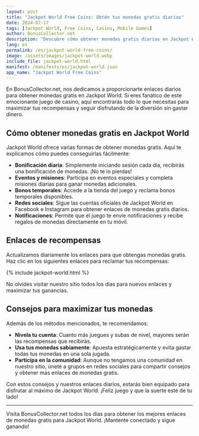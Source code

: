 ```yaml
---
layout: post
title: "Jackpot World Free Coins: Obtén tus monedas gratis diarias"
date: 2024-07-17
tags: [Jackpot World, Free Coins, Casino, Mobile Games]
author: BonusCollector.net
description: "Descubre cómo obtener monedas gratis diarias en Jackpot World y disfruta de tus juegos de casino favoritos sin costo alguno."
lang: es
permalink: /es/jackpot-world-free-coins/
image: /assets/images/jackpot-world.webp
include_file: jackpot-world.html
manifest: /manifests/es/jackpot-world.json
app_name: "Jackpot World Free Coins"
---
```


En BonusCollector.net, nos dedicamos a proporcionarte enlaces diarios para obtener monedas gratis en Jackpot World. Si eres fanático de este emocionante juego de casino, aquí encontrarás todo lo que necesitas para maximizar tus recompensas y seguir disfrutando de la diversión sin gastar dinero.

## Cómo obtener monedas gratis en Jackpot World

Jackpot World ofrece varias formas de obtener monedas gratis. Aquí te explicamos cómo puedes conseguirlas fácilmente:

- **Bonificación diaria**: Simplemente iniciando sesión cada día, recibirás una bonificación de monedas. ¡No te lo pierdas!
- **Eventos y misiones**: Participa en eventos especiales y completa misiones diarias para ganar monedas adicionales.
- **Bonos temporales**: Accede a la tienda del juego y reclama bonos temporales disponibles.
- **Redes sociales**: Sigue las cuentas oficiales de Jackpot World en Facebook e Instagram para obtener enlaces de monedas gratis diarios.
- **Notificaciones**: Permite que el juego te envíe notificaciones y recibe regalos de monedas directamente en tu móvil.

## Enlaces de recompensas

Actualizamos diariamente los enlaces para que obtengas monedas gratis. Haz clic en los siguientes enlaces para reclamar tus recompensas:

{% include jackpot-world.html %}

No olvides visitar nuestro sitio todos los días para nuevos enlaces y maximizar tus ganancias.

## Consejos para maximizar tus monedas

Además de los métodos mencionados, te recomendamos:

- **Nivela tu cuenta**: Cuanto más juegues y subas de nivel, mayores serán las recompensas que recibirás.
- **Usa tus monedas sabiamente**: Apuesta estratégicamente y evita gastar todas tus monedas en una sola jugada.
- **Participa en la comunidad**: Aunque no tengamos una comunidad en nuestro sitio, únete a grupos en redes sociales para compartir consejos y obtener más enlaces de monedas gratis.

Con estos consejos y nuestros enlaces diarios, estarás bien equipado para disfrutar al máximo de Jackpot World. ¡Feliz juego y que la suerte esté de tu lado!

---

Visita BonusCollector.net todos los días para obtener los mejores enlaces de monedas gratis para Jackpot World. ¡Mantente conectado y sigue ganando!